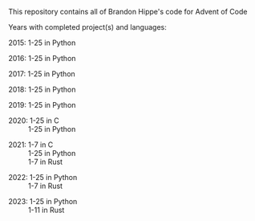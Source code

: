 This repository contains all of Brandon Hippe's code for Advent of Code

Years with completed project(s) and languages:

2015: 1-25 in Python

2016: 1-25 in Python

2017: 1-25 in Python

2018: 1-25 in Python

2019: 1-25 in Python

2020: 1-25 in C\
&nbsp;&nbsp;&nbsp;&nbsp;&nbsp;&nbsp;&nbsp;&nbsp;&nbsp;&nbsp;1-25 in Python

2021: 1-7 in C\
&nbsp;&nbsp;&nbsp;&nbsp;&nbsp;&nbsp;&nbsp;&nbsp;&nbsp;&nbsp;1-25 in Python\
&nbsp;&nbsp;&nbsp;&nbsp;&nbsp;&nbsp;&nbsp;&nbsp;&nbsp;&nbsp;1-7 in Rust

2022: 1-25 in Python\
&nbsp;&nbsp;&nbsp;&nbsp;&nbsp;&nbsp;&nbsp;&nbsp;&nbsp;&nbsp;1-7 in Rust

2023: 1-25 in Python\
&nbsp;&nbsp;&nbsp;&nbsp;&nbsp;&nbsp;&nbsp;&nbsp;&nbsp;&nbsp;1-11 in Rust

